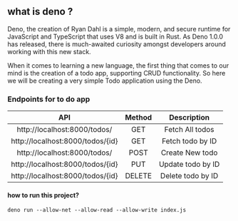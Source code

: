 ## what is deno ? 
Deno, the creation of Ryan Dahl is a simple, modern, and secure runtime for JavaScript and TypeScript that uses V8 and is built in Rust. As Deno 1.0.0 has released, there is much-awaited curiosity amongst developers around working with this new stack.

When it comes to learning a new language, the first thing that comes to our mind is the creation of a todo app, supporting CRUD functionality. So here we will be creating a very simple Todo application using the Deno.


### Endpoints for to do app

| API | Method   |  Description   |
| :---:   | :---: | :---: |
|http://localhost:8000/todos/  |  GET |  Fetch All todos |
|http://localhost:8000/todos/{id} | GET   | Fetch todo by ID   |
|http://localhost:8000/todos/ | POST | Create New todo |
|http://localhost:8000/todos/{id} | PUT | Update todo by ID |
|http://localhost:8000/todos/{id} | DELETE | Delete todo by ID |


#### how to run this project?

```
deno run --allow-net --allow-read --allow-write index.js

```
